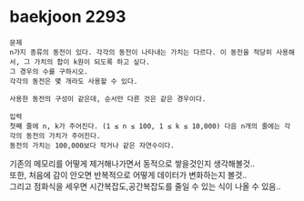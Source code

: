 # baekjoon 2293
~~~
문제
n가지 종류의 동전이 있다. 각각의 동전이 나타내는 가치는 다르다. 이 동전을 적당히 사용해서, 그 가치의 합이 k원이 되도록 하고 싶다.
그 경우의 수를 구하시오. 
각각의 동전은 몇 개라도 사용할 수 있다.

사용한 동전의 구성이 같은데, 순서만 다른 것은 같은 경우이다.

입력
첫째 줄에 n, k가 주어진다. (1 ≤ n ≤ 100, 1 ≤ k ≤ 10,000) 다음 n개의 줄에는 각각의 동전의 가치가 주어진다.
동전의 가치는 100,000보다 작거나 같은 자연수이다.
~~~
기존의 메모리를 어떻게 제거해나가면서 동적으로 쌓을것인지 생각해볼것..<br>
또한, 처음에 감이 안오면 반복적으로 어떻게 데이터가 변화하는지 볼것..<br>
그리고 점화식을 세우면 시간복잡도,공간복잡도를 줄일 수 있는 식이 나올 수 있음..<br>
